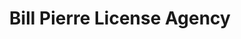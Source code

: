 ---
title: "Bill Pierre License Agency"
url: /seattle/bill-pierre-license-agency/
shop: Allgemein
---
